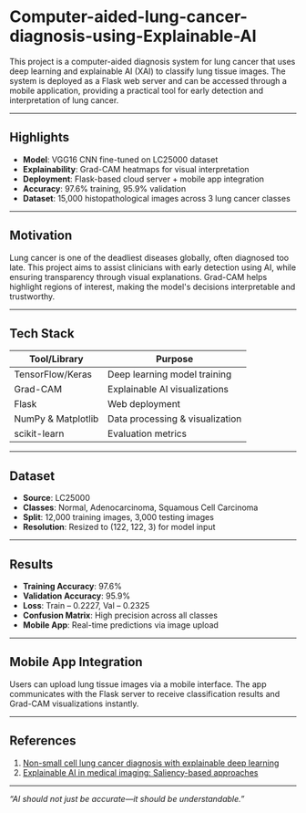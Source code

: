 # Computer-aided-lung-cancer-diagnosis-using-Explainable-AI
This project is a computer-aided diagnosis system for lung cancer that uses deep learning and explainable AI (XAI) to classify lung tissue images. The system is deployed as a Flask web server and can be accessed through a mobile application, providing a practical tool for early detection and interpretation of lung cancer. 

---

##  Highlights

-  **Model**: VGG16 CNN fine-tuned on LC25000 dataset
-  **Explainability**: Grad-CAM heatmaps for visual interpretation
-  **Deployment**: Flask-based cloud server + mobile app integration
-  **Accuracy**: 97.6% training, 95.9% validation
-  **Dataset**: 15,000 histopathological images across 3 lung cancer classes

---

##  Motivation

Lung cancer is one of the deadliest diseases globally, often diagnosed too late. This project aims to assist clinicians with early detection using AI, while ensuring transparency through visual explanations. Grad-CAM helps highlight regions of interest, making the model's decisions interpretable and trustworthy.

---

##  Tech Stack

| Tool/Library     | Purpose                          |
|------------------|----------------------------------|
| TensorFlow/Keras | Deep learning model training     |
| Grad-CAM         | Explainable AI visualizations    |
| Flask            | Web deployment                   |
| NumPy & Matplotlib | Data processing & visualization |
| scikit-learn     | Evaluation metrics               |

---

##  Dataset

- **Source**: LC25000
- **Classes**: Normal, Adenocarcinoma, Squamous Cell Carcinoma
- **Split**: 12,000 training images, 3,000 testing images
- **Resolution**: Resized to (122, 122, 3) for model input

---

##  Results

-  **Training Accuracy**: 97.6%
-  **Validation Accuracy**: 95.9%
-  **Loss**: Train – 0.2227, Val – 0.2325
-  **Confusion Matrix**: High precision across all classes
-  **Mobile App**: Real-time predictions via image upload

---

##  Mobile App Integration

Users can upload lung tissue images via a mobile interface. The app communicates with the Flask server to receive classification results and Grad-CAM visualizations instantly.

---


##  References

1. [Non-small cell lung cancer diagnosis with explainable deep learning](https://www.sciencedirect.com/science/article/pii/S0169260722004898)
2. [Explainable AI in medical imaging: Saliency-based approaches](https://www.sciencedirect.com/science/article/pii/S0720048X23001018)

---

_“AI should not just be accurate—it should be understandable.”_

